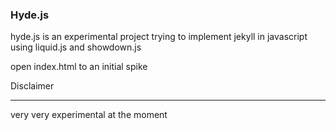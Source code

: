 ### Hyde.js ###

hyde.js is an experimental project trying to implement jekyll in javascript
using liquid.js and showdown.js

open index.html to an initial spike

Disclaimer

------------------------------------
very very experimental at the moment
